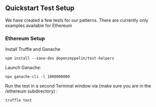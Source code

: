 ## Quickstart Test Setup
We have created a few tests for our patterns. There are currently only examples available for Ethereum


### Ethereum Setup
Install Truffle and Ganache

    npm install --save-dev @openzeppelin/test-helpers

Launch Ganache:

    npx ganache-cli -l 1000000000
    
    
Run the test in a second Terminal window via (make sure you are in the /ethereum subdirectory) :

    truffle test     
